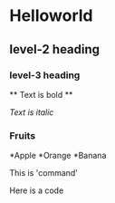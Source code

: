 # Helloworld

## level-2 heading

### level-3 heading

** Text is bold **

_Text is italic_  

### Fruits
*Apple
*Orange
*Banana

This is 'command'

Here is a code

